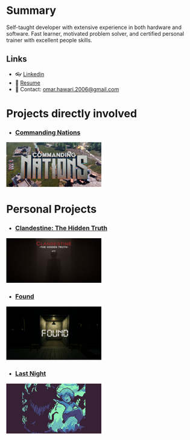 # Summary

Self-taught developer with extensive experience in both hardware and software. Fast learner, motivated problem solver, and certified personal trainer with excellent people skills.

## Links

- 👓 [Linkedin](https://www.linkedin.com/in/omar-hawari-akuna/)
- 🎫 [Resume](https://docs.google.com/document/d/19_92Gm4z_LhE1GvXo8DJK6osjPzEzuXVnxhr9cl2ILg/edit?usp=sharing)
- 💬 Contact: omar.hawari.2006@gmail.com

# Projects directly involved

- ### [Commanding Nations](https://store.steampowered.com/app/1527070/Commanding_Nations/)

<a href="[https://lussa.io/](https://store.steampowered.com/app/1527070/Commanding_Nations/)">
  <img src="https://github.com/omarhawari1/omarhawari1/blob/main/commanding%20nations.jpg" width="50%"/>
</a>

# Personal Projects

- ### [Clandestine: The Hidden Truth](https://akuna.itch.io/clandestine-the-hidden-truth-demo)

 <a href="https://akuna.itch.io/clandestine-the-hidden-truth-demo">
  <img src="https://github.com/omarhawari1/omarhawari1/blob/main/screenshot%20bigger%20title.png" width="50%">
 </a>
 
 - ### [Found](https://akuna.itch.io/found-demo)

 <a href="https://akuna.itch.io/found-demo">
  <img src="https://github.com/omarhawari1/omarhawari1/blob/main/Found.png" width="50%">
 </a>

  - ### [Last Night](https://akuna.itch.io/lastnight)

 <a href="https://akuna.itch.io/lastnight">
  <img src="https://github.com/omarhawari1/omarhawari1/blob/main/last%20night.gif" width="50%">
 </a>



<!-- More ideas
## Tools and Libraries

### Integrate Odin in NodeCanvas

<a href="https://github.com/MasterZ0/OdinTree">
  <img align="center" src="https://github-readme-stats.vercel.app/api/pin/?username=MasterZ0&repo=OdinTree&theme=dark" />
</a>
-->
